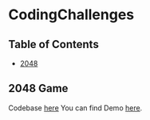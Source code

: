 # CodingChallenges

## Table of Contents

- [2048](#2048-game)




## 2048 Game
Codebase [here](/tree/master/2048)
You can find Demo [here](/2048/build/).